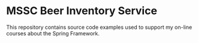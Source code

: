# MSSC Beer Inventory Service

This repository contains source code examples used to support my on-line courses about the Spring Framework.